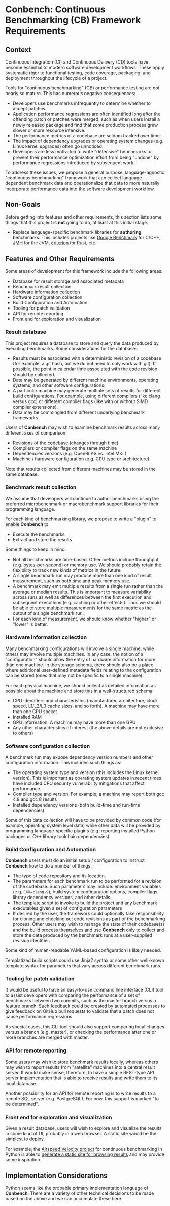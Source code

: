 # Conbench: Continuous Benchmarking (CB) Framework Requirements

## Context

Continuous Integration (CI) and Continuous Delivery (CD) tools have become
essential to modern software development workflows. These apply systematic
rigor to functional testing, code coverage, packaging, and deployment
throughout the lifecycle of a project.

Tools for "continuous benchmarking" (CB) or performance testing are not nearly
so mature. This has numerous negative consequences:

* Developers use benchmarks infrequently to determine whether to accept
  patches.
* Application performance regressions are often identified long after the
  offending patch or patches were merged, such as when users install a newly
  released package and find that some production process grew slower or more
  resource intensive.
* The performance metrics of a codebase are seldom tracked over time.
* The impact of dependency upgrades or operating system changes (e.g. Linux
  kernel upgrades) often go unnoticed.
* Developers are less motivated to write "defensive" benchmarks to prevent
  their performance optimization effort from being "undone" by performance
  regressions introduced by subsequent work.

To address these issues, we propose a general purpose, language-agnostic
"continuous benchmarking" framework that can collect language-dependent
benchmark data and operationalize that data to more naturally incorporate
performance data into the software development workflow.

## Non-Goals

Before getting into features and other requirements, this section lists some
things that this project is **not** going to do, at least at this initial
stage.

* Replace language-specific benchmark libraries for **authoring**
  benchmarks. This includes projects like [Google Benchmark][1] for C/C++,
  [JMH][2] for the JVM, [criterion][3] for Rust, etc.

## Features and Other Requirements

Some areas of development for this framework include the following areas:

* Database for result storage and associated metadata
* Benchmark result collection
* Hardware information collection
* Software configuration collection
* Build Configuration and Automation
* Tooling for patch validation
* API for remote reporting
* Front end for exploration and visualization

### Result database

This project requires a database to store and query the data produced by
executing benchmarks. Some considerations for the database:

* Results must be associated with a deterministic revision of a codebase (for
  example, a git hash, but we do not need to only work with git). If possible,
  the point in calendar time associated with the code revision should be
  collected.
* Data may be generated by different machine environments, operating systems,
  and other software configurations.
* A particular machine may generate multiple sets of results for different
  build configurations. For example, using different compilers (like clang
  versus gcc) or different compiler flags (like with or without SIMD compiler
  extensions).
* Data may be commingled from different underlying benchmark frameworks

Users of **Conbench** may wish to examine benchmark results across many
different axes of comparison:

* Revisions of the codebase (changes through time)
* Compilers or compiler flags on the same machine
* Dependencies versions (e.g. OpenBLAS vs. Intel MKL)
* Machine / hardware configuration (e.g. CPU type or architecture)

Note that results collected from different machines may be stored in the same
database.

### Benchmark result collection

We assume that developers will continue to author benchmarks using the
preferred microbenchmark or macrobenchmark support libraries for their
programming language.

For each kind of benchmarking library, we propose to write a "plugin" to enable
**Conbench** to

* Execute the benchmarks
* Extract and store the results

Some things to keep in mind:

* Not all benchmarks are time-based. Other metrics include throughput
  (e.g. bytes-per-second) or memory use. We should probably retain the
  flexibility to track new kinds of metrics in the future.
* A single benchmark run may produce more than one kind of result measurement,
  such as both time and peak memory use.
* A benchmark may emit multiple results from a single run rather than the
  average or median results. This is important to measure variability across
  runs as well as differences between the first execution and subsequent
  executions (e.g. caching or other effects). Thus we should be able to store
  multiple measurements for the same metric as the output of a single benchmark
  run.
* For each kind of measurement, we should know whether "higher" or "lower" is
  better.

### Hardware information collection

Many benchmarking configurations will involve a single machine, while others
may involve multiple machines. In any case, the notion of a "configuration"
should allow the entry of hardware information for more than one machine. In
the storage schema, there should also be a place where additional user-defined
metadata fields relating to the configuration can be stored (ones that may not
be specific to a single machine).

For each physical machine, we should collect as detailed information as
possible about the machine and store this in a well-structured schema:

* CPU identifiers and characteristics (manufacturer, architecture, clock speed,
  L1/L2/L3 cache sizes, and so forth). A machine may have more than one CPU
  socket
* Installed RAM
* GPU information. A machine may have more than one GPU
* Any other characteristics of interest (the above details are not exclusive to
  others)

### Software configuration collection

A benchmark run may expose dependency version numbers and other configuration
information. This includes such things as:

* The operating system type and version (this includes the Linux kernel
  version). This is important as operating system updates in recent times have
  included CPU security vulnerability mitigations that affect performance.
* Compiler type and version. For example, a machine may report both gcc 4.8 and
  gcc 8 results
* Installed dependency versions (both build-time and run-time dependencies)

Some of this data collection will have to be provided by common code (for
example, operating system level data) while other data will be provided by
programming language-specific plugins (e.g. reporting installed Python packages
or C++ library toolchain dependencies)

### Build Configuration and Automation

**Conbench** users must do an initial setup / configuration to instruct
**Conbench** how to do a number of things:

* The type of code repository and its location.
* The parameters for each benchmark run to be performed for a revision of the
  codebase. Such parameters may include: environment variables
  (e.g. `CXX=clang-9`), build system configuration options, compiler flags,
  library dependency versions, and other details.
* The template script to invoke to build the project and any benchmark
  executables given a set of configuration parameters
* If desired by the user, the framework could optionally take responsibility
  for cloning and checking out code revisions as part of the benchmarking
  process. Other users may wish to manage the state of their codebase(s) and
  the build process themselves and use **Conbench** only to collect and store
  the data produced by the benchmark runs at a user-supplied revision
  identifier.

Some kind of human-readable YAML-based configuration is likely needed.

Templatized build scripts could use Jinja2 syntax or some other well-known
template syntax for parameters that vary across different benchmark runs.

### Tooling for patch validation

It would be useful to have an easy-to-use command line interface (CLI) tool to
assist developers with comparing the performance of a set of benchmarks between
two commits, such as the master branch versus a feature branch. Such feedback
could be created by automated processes to give feedback on GitHub pull
requests to validate that a patch does not cause performance regressions.

As special cases, this CLI tool should also support comparing local changes
versus a branch (e.g. master), or checking the performance after one or more
branches are merged with master.

### API for remote reporting

Some users may wish to store benchmark results locally, whereas others may wish
to report results from "satellite" machines into a central result server. It
would make sense, therefore, to have a simple REST-type API server
implementation that is able to receive results and write them to its local
database.

Another possibility for an API for remote reporting is to write results to a
remote SQL server (e.g. PostgreSQL). For now, this support is marked "to be
determined".

### Front end for exploration and visualization

Given a result database, users will wish to explore and visualize the results
in some kind of UI, probably in a web browser. A static site would be the
simplest to deploy.

For example, the [Airspeed Velocity project][5] for continuous benchmarking in
Python is able to [generate a static site for browsing results][4] and may
provide some inspiration.

## Implementation Considerations

Python seems like the probable primary implementation language of
**Conbench**. There are a variety of other technical decisions to be made based
on the above and we can accumulate these here.

[1]: https://github.com/google/benchmark
[2]: https://openjdk.java.net/projects/code-tools/jmh/
[3]: https://docs.rs/crate/criterion
[4]: https://pv.github.io/numpy-bench/
[5]: https://github.com/airspeed-velocity/asv